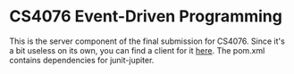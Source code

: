 # CS4076 Event-Driven Programming
This is the server component of the final submission for CS4076. Since it's a bit useless on its own, you can find a client for it [here](https://github.com/VenturiVen/CS4076_Client). The pom.xml contains dependencies for junit-jupiter.
